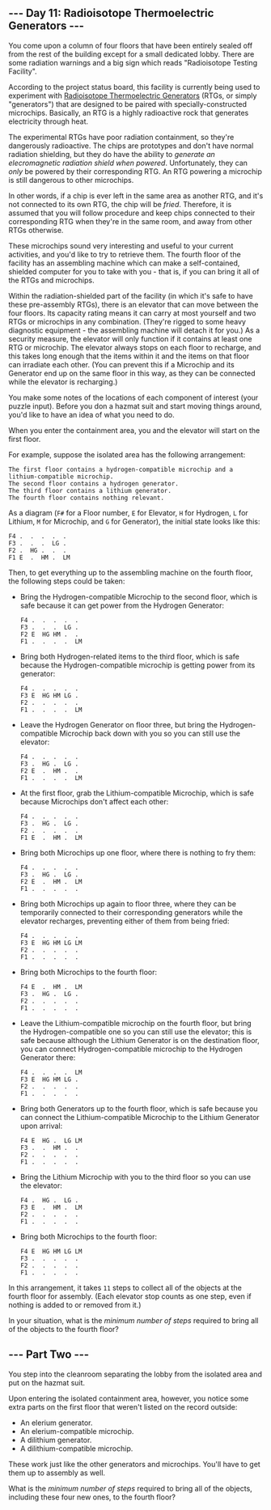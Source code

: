 ## --- Day 11: Radioisotope Thermoelectric Generators ---

You come upon a column of four floors that have been entirely sealed off from the rest of the building except for a small dedicated lobby. There are some radiation warnings and a big sign which reads "Radioisotope Testing Facility".

According to the project status board, this facility is currently being used to experiment with [Radioisotope Thermoelectric Generators](https://en.wikipedia.org/wiki/Radioisotope_thermoelectric_generator) (RTGs, or simply "generators") that are designed to be paired with specially-constructed microchips. Basically, an RTG is a highly radioactive rock that generates electricity through heat.

The experimental RTGs have poor radiation containment, so they're dangerously radioactive. The chips are prototypes and don't have normal radiation shielding, but they do have the ability to _generate an elecromagnetic radiation shield when powered_. Unfortunately, they can _only_ be powered by their corresponding RTG. An RTG powering a microchip is still dangerous to other microchips.

In other words, if a chip is ever left in the same area as another RTG, and it's not connected to its own RTG, the chip will be _fried_. Therefore, it is assumed that you will follow procedure and keep chips connected to their corresponding RTG when they're in the same room, and away from other RTGs otherwise.

These microchips sound very interesting and useful to your current activities, and you'd like to try to retrieve them. The fourth floor of the facility has an assembling machine which can make a self-contained, shielded computer for you to take with you - that is, if you can bring it all of the RTGs and microchips.

Within the radiation-shielded part of the facility (in which it's safe to have these pre-assembly RTGs), there is an elevator that can move between the four floors. Its capacity rating means it can carry at most yourself and two RTGs or microchips in any combination. (They're rigged to some heavy diagnostic equipment - the assembling machine will detach it for you.) As a security measure, the elevator will only function if it contains at least one RTG or microchip. The elevator always stops on each floor to recharge, and this takes long enough that the items within it and the items on that floor can irradiate each other. (You can prevent this if a Microchip and its Generator end up on the same floor in this way, as they can be connected while the elevator is recharging.)

You make some notes of the locations of each component of interest (your puzzle input). Before you don a hazmat suit and start moving things around, you'd like to have an idea of what you need to do.

When you enter the containment area, you and the elevator will start on the first floor.

For example, suppose the isolated area has the following arrangement:

```
The first floor contains a hydrogen-compatible microchip and a lithium-compatible microchip.
The second floor contains a hydrogen generator.
The third floor contains a lithium generator.
The fourth floor contains nothing relevant.
```

As a diagram (`F#` for a Floor number, `E` for Elevator, `H` for Hydrogen, `L` for Lithium, `M` for Microchip, and `G` for Generator), the initial state looks like this:

```
F4 .  .  .  .  .  
F3 .  .  .  LG .  
F2 .  HG .  .  .  
F1 E  .  HM .  LM 
```

Then, to get everything up to the assembling machine on the fourth floor, the following steps could be taken:

*   Bring the Hydrogen-compatible Microchip to the second floor, which is safe because it can get power from the Hydrogen Generator:

    ```
    F4 .  .  .  .  .  
    F3 .  .  .  LG .  
    F2 E  HG HM .  .  
    F1 .  .  .  .  LM 
    ```

*   Bring both Hydrogen-related items to the third floor, which is safe because the Hydrogen-compatible microchip is getting power from its generator:

    ```
    F4 .  .  .  .  .  
    F3 E  HG HM LG .  
    F2 .  .  .  .  .  
    F1 .  .  .  .  LM 
    ```

*   Leave the Hydrogen Generator on floor three, but bring the Hydrogen-compatible Microchip back down with you so you can still use the elevator:

    ```
    F4 .  .  .  .  .  
    F3 .  HG .  LG .  
    F2 E  .  HM .  .  
    F1 .  .  .  .  LM 
    ```

*   At the first floor, grab the Lithium-compatible Microchip, which is safe because Microchips don't affect each other:

    ```
    F4 .  .  .  .  .  
    F3 .  HG .  LG .  
    F2 .  .  .  .  .  
    F1 E  .  HM .  LM 
    ```

*   Bring both Microchips up one floor, where there is nothing to fry them:

    ```
    F4 .  .  .  .  .  
    F3 .  HG .  LG .  
    F2 E  .  HM .  LM 
    F1 .  .  .  .  .  
    ```

*   Bring both Microchips up again to floor three, where they can be temporarily connected to their corresponding generators while the elevator recharges, preventing either of them from being fried:

    ```
    F4 .  .  .  .  .  
    F3 E  HG HM LG LM 
    F2 .  .  .  .  .  
    F1 .  .  .  .  .  
    ```

*   Bring both Microchips to the fourth floor:

    ```
    F4 E  .  HM .  LM 
    F3 .  HG .  LG .  
    F2 .  .  .  .  .  
    F1 .  .  .  .  .  
    ```

*   Leave the Lithium-compatible microchip on the fourth floor, but bring the Hydrogen-compatible one so you can still use the elevator; this is safe because although the Lithium Generator is on the destination floor, you can connect Hydrogen-compatible microchip to the Hydrogen Generator there:

    ```
    F4 .  .  .  .  LM 
    F3 E  HG HM LG .  
    F2 .  .  .  .  .  
    F1 .  .  .  .  .  
    ```

*   Bring both Generators up to the fourth floor, which is safe because you can connect the Lithium-compatible Microchip to the Lithium Generator upon arrival:

    ```
    F4 E  HG .  LG LM 
    F3 .  .  HM .  .  
    F2 .  .  .  .  .  
    F1 .  .  .  .  .  
    ```

*   Bring the Lithium Microchip with you to the third floor so you can use the elevator:

    ```
    F4 .  HG .  LG .  
    F3 E  .  HM .  LM 
    F2 .  .  .  .  .  
    F1 .  .  .  .  .  
    ```

*   Bring both Microchips to the fourth floor:

    ```
    F4 E  HG HM LG LM 
    F3 .  .  .  .  .  
    F2 .  .  .  .  .  
    F1 .  .  .  .  .  
    ```

In this arrangement, it takes `11` steps to collect all of the objects at the fourth floor for assembly. (Each elevator stop counts as one step, even if nothing is added to or removed from it.)

In your situation, what is the _minimum number of steps_ required to bring all of the objects to the fourth floor?

## --- Part Two ---

You step into the cleanroom separating the lobby from the isolated area and put on the hazmat suit.

Upon entering the isolated containment area, however, you notice some extra parts on the first floor that weren't listed on the record outside:

*   An elerium generator.
*   An elerium-compatible microchip.
*   A dilithium generator.
*   A dilithium-compatible microchip.

These work just like the other generators and microchips. You'll have to get them up to assembly as well.

What is the _minimum number of steps_ required to bring all of the objects, including these four new ones, to the fourth floor?